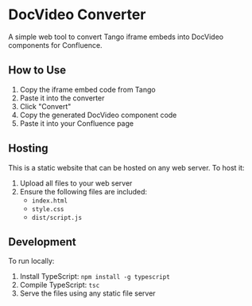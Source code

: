 # DocVideo Converter

A simple web tool to convert Tango iframe embeds into DocVideo components for Confluence.

## How to Use

1. Copy the iframe embed code from Tango
2. Paste it into the converter
3. Click "Convert"
4. Copy the generated DocVideo component code
5. Paste it into your Confluence page

## Hosting

This is a static website that can be hosted on any web server. To host it:

1. Upload all files to your web server
2. Ensure the following files are included:
   - `index.html`
   - `style.css`
   - `dist/script.js`

## Development

To run locally:
1. Install TypeScript: `npm install -g typescript`
2. Compile TypeScript: `tsc`
3. Serve the files using any static file server

